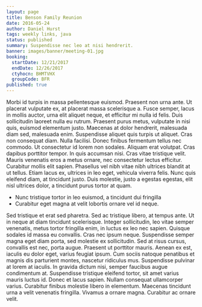 ```yaml
---
layout: page
title: Benson Family Reunion
date: 2016-05-24
author: Daniel Hurst
tags: weekly links, java
status: published
summary: Suspendisse nec leo at nisi hendrerit.
banner: images/banner/meeting-01.jpg
booking:
  startDate: 12/21/2017
  endDate: 12/26/2017
  ctyhocn: BHMTVHX
  groupCode: BFR
published: true
---
```

Morbi id turpis in massa pellentesque euismod. Praesent non urna ante. Ut placerat vulputate ex, at placerat massa scelerisque a. Fusce semper, lacus in mollis auctor, urna elit aliquet neque, et efficitur mi nulla id felis. Duis sollicitudin laoreet nulla eu rutrum. Praesent purus metus, vulputate in nisi quis, euismod elementum justo. Maecenas at dolor hendrerit, malesuada diam sed, malesuada enim. Suspendisse aliquet quis turpis ut aliquet. Cras non consequat diam. Nulla facilisi. Donec finibus fermentum tellus nec commodo. Ut consectetur id lorem non sodales. Aliquam erat volutpat. Cras dapibus porttitor tempor.
In quis accumsan nisi. Cras vitae tristique velit. Mauris venenatis eros a metus ornare, nec consectetur lectus efficitur. Curabitur mollis elit sapien. Phasellus vel nibh vitae nibh ultrices blandit at ut tellus. Etiam lacus ex, ultrices in leo eget, vehicula viverra felis. Nunc quis eleifend diam, at tincidunt justo. Duis molestie, justo a egestas egestas, elit nisl ultrices dolor, a tincidunt purus tortor at quam.

* Nunc tristique tortor in leo euismod, a tincidunt dui fringilla
* Curabitur eget magna at velit lobortis ornare vel id neque.

Sed tristique et erat sed pharetra. Sed ac tristique libero, at tempus ante. Ut in neque at diam tincidunt scelerisque. Integer sollicitudin, leo vitae semper venenatis, metus tortor fringilla enim, in luctus ex leo nec sapien. Quisque sodales id massa eu convallis. Cras nec ipsum neque. Suspendisse semper magna eget diam porta, sed molestie ex sollicitudin. Sed at risus cursus, convallis est nec, porta augue. Praesent ut porttitor mauris. Aenean ex est, iaculis eu dolor eget, varius feugiat ipsum. Cum sociis natoque penatibus et magnis dis parturient montes, nascetur ridiculus mus. Suspendisse pulvinar at lorem at iaculis. In gravida dictum nisi, semper faucibus augue condimentum at.
Suspendisse tristique eleifend tortor, sit amet varius mauris luctus id. Donec et lacus sapien. Nullam consequat ullamcorper varius. Curabitur finibus molestie libero in elementum. Maecenas tincidunt urna a velit venenatis fringilla. Vivamus a ornare magna. Curabitur ac ornare velit.

